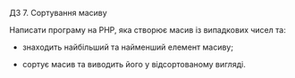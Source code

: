 ДЗ 7. Сортування масиву

Написати програму на PHP, яка створює масив із випадкових чисел та:

- знаходить найбільший та найменший елемент масиву;

- сортує масив та виводить його у відсортованому вигляді.